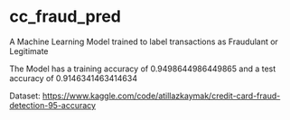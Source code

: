 # cc_fraud_pred

A Machine Learning Model trained to label transactions as Fraudulant or Legitimate

The Model has a training accuracy of 0.9498644986449865 and a test accuracy of 0.9146341463414634

Dataset: https://www.kaggle.com/code/atillazkaymak/credit-card-fraud-detection-95-accuracy
